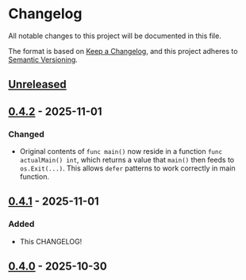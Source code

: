 # Changelog

All notable changes to this project will be documented in this file.

The format is based on [Keep a Changelog](https://keepachangelog.com/en/1.1.0/),
and this project adheres to [Semantic Versioning](https://semver.org/spec/v2.0.0.html).

## [Unreleased]

## [0.4.2] - 2025-11-01

### Changed

- Original contents of `func main()` now reside in a function `func actualMain() int`, which returns a value that `main()` then feeds to `os.Exit(...)`. This allows `defer` patterns to work correctly in main function.

## [0.4.1] - 2025-11-01

### Added

- This CHANGELOG!

## [0.4.0] - 2025-10-30

[unreleased]: https://github.com/olivierlacan/keep-a-changelog/compare/v0.4.2...HEAD
[0.4.2]: https://github.com/olivierlacan/keep-a-changelog/compare/v0.4.1...v0.4.2
[0.4.1]: https://github.com/olivierlacan/keep-a-changelog/compare/v0.4.0...v0.4.1
[0.4.0]: https://github.com/olivierlacan/keep-a-changelog/releases/tag/v0.4.0
